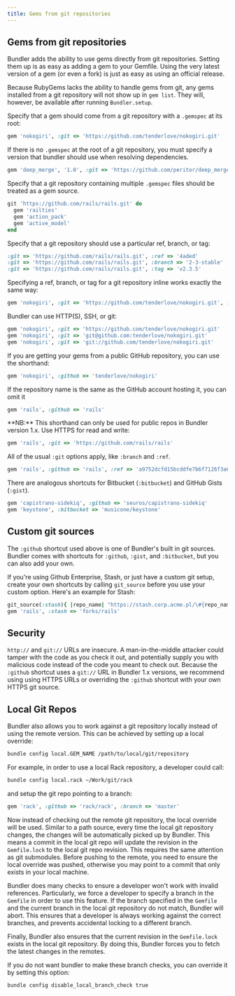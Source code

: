 ```yaml
---
title: Gems from git repositories
---
```


## Gems from git repositories

Bundler adds the ability to use gems directly from git repositories. Setting them 
up is as easy as adding a gem to your Gemfile. Using the very latest version of a gem 
(or even a fork) is just as easy as using an official release.

Because RubyGems lacks the ability to handle gems from git, any gems installed 
from a git repository will not show up in `gem list`. They will, however, be available after running `Bundler.setup`.

Specify that a gem should come from a git repository with a `.gemspec` at its root:

``` ruby
gem 'nokogiri', :git => 'https://github.com/tenderlove/nokogiri.git'
```

If there is no `.gemspec` at the root of a git repository, you must specify a version
that bundler should use when resolving dependencies.

``` ruby
gem 'deep_merge', '1.0', :git => 'https://github.com/peritor/deep_merge.git'
```

Specify that a git repository containing multiple `.gemspec` files should be treated
as a gem source.

``` ruby
git 'https://github.com/rails/rails.git' do
  gem 'railties'
  gem 'action_pack'
  gem 'active_model'
end
```

Specify that a git repository should use a particular ref, branch, or tag:

``` ruby
:git => 'https://github.com/rails/rails.git', :ref => '4aded'
:git => 'https://github.com/rails/rails.git', :branch => '2-3-stable'
:git => 'https://github.com/rails/rails.git', :tag => 'v2.3.5'
```

Specifying a ref, branch, or tag for a git repository inline works exactly the same way:

``` ruby
gem 'nokogiri', :git => 'https://github.com/tenderlove/nokogiri.git', :ref => '0eec4'
```

Bundler can use HTTP(S), SSH, or git:

``` ruby
gem 'nokogiri', :git => 'https://github.com/tenderlove/nokogiri.git'
gem 'nokogiri', :git => 'git@github.com:tenderlove/nokogiri.git'
gem 'nokogiri', :git => 'git://github.com/tenderlove/nokogiri.git'
```

If you are getting your gems from a public GitHub repository, you can use the shorthand:

``` ruby
gem 'nokogiri', :github => 'tenderlove/nokogiri'
```

If the repository name is the same as the GitHub account hosting it, you can omit it

``` ruby
gem 'rails', :github => 'rails'
```

<aside class="notes"> 
  **NB:** This shorthand can only be used for public repos in Bundler version 1.x. Use HTTPS for read and write:
</aside>

 ``` ruby
gem 'rails', :git => 'https://github.com/rails/rails'
```

All of the usual `:git` options apply, like `:branch` and `:ref`.

```ruby
gem 'rails', :github => 'rails', :ref => 'a9752dcfd15bcddfe7b6f7126f3a6e0ba5927c56'
```

There are analogous shortcuts for Bitbucket (`:bitbucket`) and GitHub Gists (`:gist`).

``` ruby
gem 'capistrano-sidekiq', :github => 'seuros/capistrano-sidekiq'
gem 'keystone', :bitbucket => 'musicone/keystone'
```

## Custom git sources

The `:github` shortcut used above is one of Bundler's built in git sources. Bundler comes
with shortcuts for `:github`, `:gist`, and `:bitbucket`, but you can
also add your own.

If you're using Github Enterprise, Stash, or just have a custom git setup, create 
your own shortcuts by calling `git_source` before you use your custom option. 
Here's an example for Stash:

``` ruby
git_source(:stash){ |repo_name| "https://stash.corp.acme.pl/\#{repo_name}.git" }
gem 'rails', :stash => 'forks/rails'
```

## Security

`http://` and `git://` URLs are insecure. A man-in-the-middle attacker could 
tamper with the code as you check it out, and potentially supply you with malicious 
code instead of the code you meant to check out. Because the `:github` shortcut 
uses a `git://` URL in Bundler 1.x versions, we recommend using using HTTPS URLs 
or overriding the `:github` shortcut with your own HTTPS git source.

## Local Git Repos

Bundler also allows you to work against a git repository locally instead of using 
the remote version. This can be achieved by setting up a local override:

``` bash
bundle config local.GEM_NAME /path/to/local/git/repository
```

For example, in order to use a local Rack repository, a developer could call:

``` bash
bundle config local.rack ~/Work/git/rack
```

and setup the git repo pointing to a branch:

``` ruby
gem 'rack', :github => 'rack/rack', :branch => 'master'
```

Now instead of checking out the remote git repository, the local override will be
used. Similar to a path source, every time the local git repository changes, the changes
will be automatically picked up by Bundler. This means a commit in the local git 
repo will update the revision in the `Gemfile.lock` to the local git repo revision. 
This requires the same attention as git submodules. Before pushing to the remote, you 
need to ensure the local override was pushed, otherwise you may point to a commit 
that only exists in your local machine.

Bundler does many checks to ensure a developer won't work with invalid references. 
Particularly, we force a developer to specify a branch in the `Gemfile` in order 
to use this feature. If the branch specified in the `Gemfile` and the current 
branch in the local git repository do not match, Bundler will abort. This ensures 
that a developer is always working against the correct branches, and prevents 
accidental locking to a different branch.

Finally, Bundler also ensures that the current revision in the `Gemfile.lock` 
exists in the local git repository. By doing this, Bundler forces you to fetch 
the latest changes in the remotes.

If you do not want bundler to make these branch checks, you can override it by setting this option:

``` bash
bundle config disable_local_branch_check true
```

